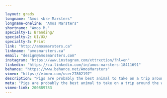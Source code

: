 ```yaml
---

layout: grads
longname: "Amos <br> Marsters"
longname-oneline: "Amos Marsters"
shortname: "Amos M."
specialty-1: Branding/
specialty-2: UI/UX/
specialty-3: Print
link: "http://amosmarsters.ca"
linkname: "amosmarsters.ca"
email: "design@amosmarsters.com"
instagram: "https://www.instagram.com/xttrxction/?hl=en"
linkedin: "https://ca.linkedin.com/in/amos-marsters-18411691"
behance: "https://www.behance.net/AmosMarsters"
vimeo: "https://vimeo.com/user27802197"
description: "Pigs are probably the best animal to take on a trip around the world. Design is that place you come back to and it always feels like home."
meta: "Pigs are probably the best animal to take on a trip around the world. Design is that place you comeback to and it always feels like home."
vimeo-link: 200889783
---
```

